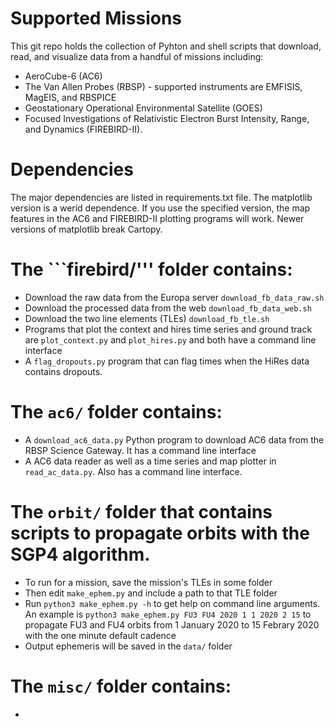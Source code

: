 # Supported Missions
This git repo holds the collection of Pyhton and shell scripts that download,
read, and visualize data from a handful of missions including:
- AeroCube-6 (AC6)
- The Van Allen Probes (RBSP) - supported instruments are EMFISIS, MagEIS, and RBSPICE
- Geostationary Operational Environmental Satellite (GOES)
- Focused Investigations of Relativistic Electron Burst Intensity, Range, and Dynamics (FIREBIRD-II).

# Dependencies
The major dependencies are listed in requirements.txt file. The matplotlib version
is a werid dependence. If you use the specified version, the map features in the
AC6 and FIREBIRD-II plotting programs will work. Newer versions of matplotlib 
break Cartopy.

# The ```firebird/''' folder contains:
- Download the raw data from the Europa server ```download_fb_data_raw.sh```
- Download the processed data from the web ```download_fb_data_web.sh```
- Download the two line elements (TLEs) ```download_fb_tle.sh```
- Programs that plot the context and hires time series and ground track are ```plot_context.py``` and ```plot_hires.py``` and both have a command line interface
- A ```flag_dropouts.py``` program that can flag times when the HiRes data contains dropouts.

# The ```ac6/``` folder contains:
- A ```download_ac6_data.py``` Python program to download AC6 data from the RBSP Science Gateway. It has a command line interface
- A AC6 data reader as well as a time series and map plotter in ```read_ac_data.py```. Also has a command line interface.

# The ```orbit/``` folder that contains scripts to propagate orbits with the SGP4 algorithm. 
- To run for a mission, save the mission's TLEs in some folder
- Then edit ```make_ephem.py``` and include a path to that TLE folder
- Run ```python3 make_ephem.py -h``` to get help on command line arguments. An example is ```python3 make_ephem.py FU3 FU4 2020 1 1 2020 2 15``` to propagate FU3 and FU4 orbits from 1 January 2020 to 15 Febrary 2020 with the one minute default cadence
- Output ephemeris will be saved in the ```data/``` folder

# The ```misc/``` folder contains:
- 
